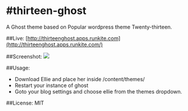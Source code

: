 #thirteen-ghost
==============
A Ghost theme based on Popular wordpress theme Twenty-thirteen.

##Live: [http://thirteenghost.apps.runkite.com](http://thirteenghost.apps.runkite.com/)

##Screenshot:
![](http://choyan.me/wp-content/uploads/2013/11/Thirteen%20Ghost.png)


##Usage:
- Download Ellie and place her inside /content/themes/
- Restart your instance of ghost
- Goto your blog settings and choose ellie from the themes dropdown.


##License:
MIT
